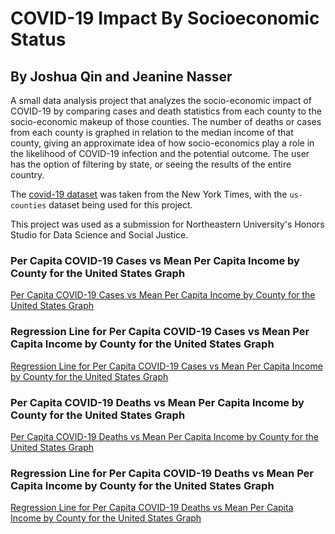 # COVID-19 Impact By Socioeconomic Status
## By Joshua Qin and Jeanine Nasser

A small data analysis project that analyzes the socio-economic impact of COVID-19 by comparing cases and death statistics from each county to the socio-economic makeup of those counties. The number of deaths or cases from each county is graphed in relation to the median income of that county, giving an approximate idea of how socio-economics play a role in the likelihood of COVID-19 infection and the potential outcome. The user has the option of filtering by state, or seeing the results of the entire country.

The [covid-19 dataset](https://github.com/nytimes/covid-19-data/blob/master/us-counties.csv) was taken from the New York Times, with the `us-counties` dataset being used for this project.

This project was used as a submission for Northeastern University's Honors Studio for Data Science and Social Justice.

### Per Capita COVID-19 Cases vs Mean Per Capita Income by County for the United States Graph
[Per Capita COVID-19 Cases vs Mean Per Capita Income by County for the United States Graph](https://github.com/qinjoshua/COVID-19ImpactBySocioeconomicStatus/blob/main/PCCvMPCIbCUS.png)

### Regression Line for Per Capita COVID-19 Cases vs Mean Per Capita Income by County for the United States Graph
[Regression Line for Per Capita COVID-19 Cases vs Mean Per Capita Income by County for the United States Graph](https://github.com/qinjoshua/COVID-19ImpactBySocioeconomicStatus/blob/main/PCCvMPCIbCUS-Regression.png)

### Per Capita COVID-19 Deaths vs Mean Per Capita Income by County for the United States Graph
[Per Capita COVID-19 Deaths vs Mean Per Capita Income by County for the United States Graph](https://github.com/qinjoshua/COVID-19ImpactBySocioeconomicStatus/blob/main/PCDvMPCIbCUS.png)

### Regression Line for Per Capita COVID-19 Deaths vs Mean Per Capita Income by County for the United States Graph
[Regression Line for Per Capita COVID-19 Deaths vs Mean Per Capita Income by County for the United States Graph](https://github.com/qinjoshua/COVID-19ImpactBySocioeconomicStatus/blob/main/PCDvMPCIbCUS-Regression.png)
